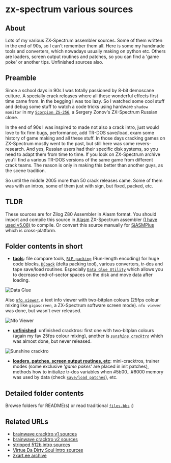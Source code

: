 # zx-spectrum various sources

## About

Lots of my various ZX-Spectrum assembler sources. Some of them written in the end of 90s, so I can't remember them all.
Here is some my handmade tools and converters, which nowadays usually making on python etc. Others are loaders, screen
output routines and patches, so you can find a 'game poke' or another tips. Unfinished sources also.

## Preamble

Since a school days in 90s I was totally passioned by 8-bit demoscane culture. A specially crack releases where all
these wonderful effects first time came from. In the begging I was too lazy. So I watched some cool stuff and debug
some stuff to watch a code tricks using hardware `shadow monitor` in my 
[`Scorpion ZS-256`](https://en.wikipedia.org/wiki/Scorpion_ZS-256), a Sergery Zonov's ZX-Spectrum Russian clone.

In the end of 90s I was inspired to made not also a crack intro, just would love to fix firm bugs, performance, add
TR-DOS save/load, exam some history of game making and all these stuff. In those days cracking games on ZX-Spectrum
mostly went to the past, but still here was some revers-research. And yes, Russian users had their specific disk
systems, so you need to adapt them from time to time. If you look on ZX-Spectrum archive you'll find a various TR-DOS
versions of the same game from different crack teams. The reason is only in making this better than another guys, as the
scene tradition.

So until the middle 2005 more than 50 crack releases came. Some of them was with an intros, some of them just with sign,
but fixed, packed, etc.

## TLDR

These sources are for Zilog Z80 Assembler in Alasm format. You should import and compile this source in
[Alasm](https://zxart.ee/rus/soft/tool/music/pro-tracker-alasm/qid:365628/) ZX-Spectrum assembler
[(I have used v5.08)](https://speccy.info/ALASM) to compile. Or convert this source manually for 
[SjASMPlus](http://speccy.info/SjASMPlus) which is cross-platform.

## Folder contents in short

- [**tools**](tools): file compare tools, 
[`RLE packing`](https://github.com/alexanderbazhenoff/zx-spectrum-various/blob/main/tools/rle_pack.asm)
(Run-length encoding) for huge code blocks, [`DCpack`](tools/dcpack) (delta packing tool), various converters, tr-dos
and tape save/load routines. Especially
[`Data Glue Utility`](https://zxart.ee/rus/soft/tool/io-handling/diskovye-utility/data-glue-utility/qid:366462/) which 
allows you to decrease end-of-sector spaces on the disk and move data after loading. 

![Data Glue](https://zxart.ee/zxscreen/type:standard/id:392818/zoom:1/filename:image.png)

Also [`nfo viewer`](https://zxart.ee/rus/soft/demoscene/nfo-viewer/), a text info viewer with two-bitplan colours (25fps
colour mixing like `gigascreen`, a ZX-Spectrum software screen mode). `nfo viewer` was done, but wasn't ever released.

![Nfo Viewer](https://zxart.ee/image/type:prodImage/id:273669/filename:nfoview.png)

- [**unfinished**](unfinished): unfinished cracktros: first one with two-bitplan colours (again my fav 25fps colour
mixing), another is [*`sunshine cracktro`*](unfinished/sunshine_cracktro) which was almost done, but never released.

![Sunshine cracktro](https://zxart.ee/zxscreen/border:7/mode:mix/pal:srgb/type:gigascreen/zoom:1/id:195010/)

- [**loaders, patches, screen output routines, etc**](loaders_patches_etc): mini-cracktros, trainer modes (some
exclusive *'game pokes'* are placed in init patches), methods how to initialize tr-dos variables when #5b00...#6000
memory was used by data (check [`save/load patches`](loaders_patches_etc)), etc.

## Detailed folder contents

Browse folders for README(s) or read traditional [`files.bbs`](files.bbs) :)

## Related URLs

- [brainwave cracktro v1 sources](https://github.com/alexanderbazhenoff/brainwave-cracktro-v1)
- [brainwave cracktro v2 sources](https://github.com/alexanderbazhenoff/brainwave-cracktro-v2)
- [stripped 512b intro sources](https://github.com/alexanderbazhenoff/stripped-512-bytes-inro)
- [Virtue Da Dirty Soul Intro sources](https://github.com/alexanderbazhenoff/virtue-da-dirty-soul-intro)
- [zxart.ee archive](https://zxart.ee/rus/avtory/a/alx/)

